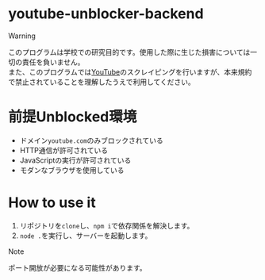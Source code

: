# youtube-unblocker-backend

> [!warning]
> このプログラムは学校での研究目的です。使用した際に生じた損害については一切の責任を負いません。  
> また、このプログラムでは[YouTube](https://www.youtube.com)のスクレイピングを行いますが、本来規約で禁止されていることを理解したうえで利用してください。  

# 前提Unblocked環境
- ドメイン`youtube.com`のみブロックされている
- HTTP通信が許可されている
- JavaScriptの実行が許可されている
- モダンなブラウザを使用している

# How to use it
1. リポジトリを`clone`し、`npm i`で依存関係を解決します。
2. `node .`を実行し、サーバーを起動します。

> [!note]
> ポート開放が必要になる可能性があります。
